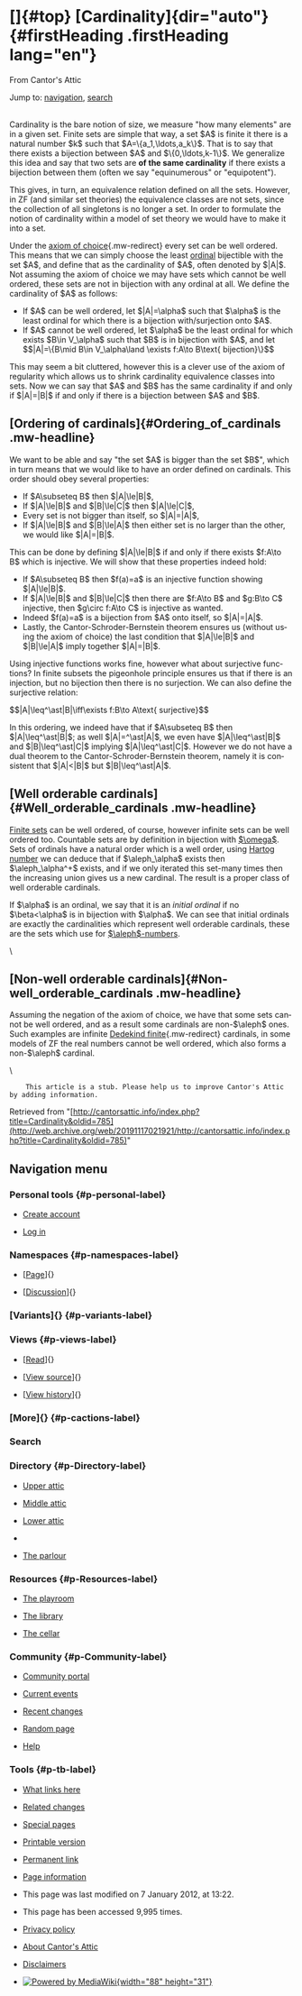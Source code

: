 <div id="mw-page-base" class="noprint">

</div>

<div id="mw-head-base" class="noprint">

</div>

<div id="content" class="mw-body" role="main">

[]{#top}
[Cardinality]{dir="auto"} {#firstHeading .firstHeading lang="en"}
=========================

<div id="bodyContent" class="mw-body-content">

<div id="siteSub">

From Cantor's Attic

</div>

<div id="contentSub">

</div>

<div id="jump-to-nav" class="mw-jump">

Jump to: [navigation](#mw-navigation), [search](#p-search)

</div>

<div id="mw-content-text" class="mw-content-ltr" lang="en" dir="ltr">

\
Cardinality is the bare notion of size, we measure "how many elements"
are in a given set. Finite sets are simple that way, a set \$A\$ is
finite it there is a natural number \$k\$ such that
\$A=\\{a\_1,\\ldots,a\_k\\}\$. That is to say that there exists a
bijection between \$A\$ and \$\\{0,\\ldots,k-1\\}\$. We generalize this
idea and say that two sets are **of the same cardinality** if there
exists a bijection between them (often we say "equinumerous" or
"equipotent").

This gives, in turn, an equivalence relation defined on all the sets.
However, in ZF (and similar set theories) the equivalence classes are
not sets, since the collection of all singletons is no longer a set. In
order to formulate the notion of cardinality within a model of set
theory we would have to make it into a set.

Under the [axiom of
choice](/web/20191117021921/http://cantorsattic.info/Axiom_of_Choice "Axiom of Choice"){.mw-redirect}
every set can be well ordered. This means that we can simply choose the
least
[ordinal](/web/20191117021921/http://cantorsattic.info/Ordinal "Ordinal")
bijectible with the set \$A\$, and define that as the cardinality of
\$A\$, often denoted by \$|A|\$. Not assuming the axiom of choice we may
have sets which cannot be well ordered, these sets are not in bijection
with any ordinal at all. We define the cardinality of \$A\$ as follows:

-   If \$A\$ can be well ordered, let \$|A|=\\alpha\$ such that
    \$\\alpha\$ is the least ordinal for which there is a bijection
    with/surjection onto \$A\$.
-   If \$A\$ cannot be well ordered, let \$\\alpha\$ be the least
    ordinal for which exists \$B\\in V\_\\alpha\$ such that \$B\$ is in
    bijection with \$A\$, and let \$\$|A|=\\{B\\mid B\\in
    V\_\\alpha\\land \\exists f:A\\to B\\text{ bijection}\\}\$\$

This may seem a bit cluttered, however this is a clever use of the axiom
of regularity which allows us to shrink cardinality equivalence classes
into sets. Now we can say that \$A\$ and \$B\$ has the same cardinality
if and only if \$|A|=|B|\$ if and only if there is a bijection between
\$A\$ and \$B\$.

[Ordering of cardinals]{#Ordering_of_cardinals .mw-headline}
------------------------------------------------------------

We want to be able and say "the set \$A\$ is bigger than the set \$B\$",
which in turn means that we would like to have an order defined on
cardinals. This order should obey several properties:

-   If \$A\\subseteq B\$ then \$|A|\\le|B|\$,
-   If \$|A|\\le|B|\$ and \$|B|\\le|C|\$ then \$|A|\\le|C|\$,
-   Every set is not bigger than itself, so \$|A|=|A|\$,
-   If \$|A|\\le|B|\$ and \$|B|\\le|A|\$ then either set is no larger
    than the other, we would like \$|A|=|B|\$.

This can be done by defining \$|A|\\le|B|\$ if and only if there exists
\$f:A\\to B\$ which is injective. We will show that these properties
indeed hold:

-   If \$A\\subseteq B\$ then \$f(a)=a\$ is an injective function
    showing \$|A|\\le|B|\$.
-   If \$|A|\\le|B|\$ and \$|B|\\le|C|\$ then there are \$f:A\\to B\$
    and \$g:B\\to C\$ injective, then \$g\\circ f:A\\to C\$ is injective
    as wanted.
-   Indeed \$f(a)=a\$ is a bijection from \$A\$ onto itself, so
    \$|A|=|A|\$.
-   Lastly, the Cantor-Schroder-Bernstein theorem ensures us (without
    using the axiom of choice) the last condition that \$|A|\\le|B|\$
    and \$|B|\\le|A|\$ imply together \$|A|=|B|\$.

Using injective functions works fine, however what about surjective
functions? In finite subsets the pigeonhole principle ensures us that if
there is an injection, but no bijection then there is no surjection. We
can also define the surjective relation:

\$\$|A|\\leq\^\\ast|B|\\iff\\exists f:B\\to A\\text{ surjective}\$\$

In this ordering, we indeed have that if \$A\\subseteq B\$ then
\$|A|\\leq\^\\ast|B|\$; as well \$|A|=\^\\ast|A|\$, we even have
\$|A|\\leq\^\\ast|B|\$ and \$|B|\\leq\^\\ast|C|\$ implying
\$|A|\\leq\^\\ast|C|\$. However we do not have a dual theorem to the
Cantor-Schroder-Bernstein theorem, namely it is consistent that
\$|A|&lt;|B|\$ but \$|B|\\leq\^\\ast|A|\$.

[Well orderable cardinals]{#Well_orderable_cardinals .mw-headline}
------------------------------------------------------------------

[Finite
sets](/web/20191117021921/http://cantorsattic.info/Parlour "Parlour")
can be well ordered, of course, however infinite sets can be well
ordered too. Countable sets are by definition in bijection with
[\$\\omega\$](/web/20191117021921/http://cantorsattic.info/Omega "Omega").
Sets of ordinals have a natural order which is a well order, using
[Hartog
number](/web/20191117021921/http://cantorsattic.info/Hartog_number "Hartog number")
we can deduce that if \$\\aleph\_\\alpha\$ exists then
\$\\aleph\_\\alpha\^+\$ exists, and if we only iterated this set-many
times then the increasing union gives us a new cardinal. The result is a
proper class of well orderable cardinals.

If \$\\alpha\$ is an ordinal, we say that it is an *initial ordinal* if
no \$\\beta&lt;\\alpha\$ is in bijection with \$\\alpha\$. We can see
that initial ordinals are exactly the cardinalities which represent well
orderable cardinals, these are the sets which use for
[\$\\aleph\$-numbers](/web/20191117021921/http://cantorsattic.info/Aleph "Aleph").

\

[Non-well orderable cardinals]{#Non-well_orderable_cardinals .mw-headline}
--------------------------------------------------------------------------

Assuming the negation of the axiom of choice, we have that some sets
cannot be well ordered, and as a result some cardinals are
non-\$\\aleph\$ ones. Such examples are infinite [Dedekind
finite](/web/20191117021921/http://cantorsattic.info/D-finite "D-finite"){.mw-redirect}
cardinals, in some models of ZF the real numbers cannot be well ordered,
which also forms a non-\$\\aleph\$ cardinal.

\

        This article is a stub. Please help us to improve Cantor's Attic by adding information.

</div>

<div class="printfooter">

Retrieved from
"[http://cantorsattic.info/index.php?title=Cardinality&oldid=785](http://web.archive.org/web/20191117021921/http://cantorsattic.info/index.php?title=Cardinality&oldid=785)"

</div>

<div id="catlinks" class="catlinks catlinks-allhidden">

</div>

<div class="visualClear">

</div>

</div>

</div>

<div id="mw-navigation">

Navigation menu
---------------

<div id="mw-head">

<div id="p-personal" role="navigation"
aria-labelledby="p-personal-label">

### Personal tools {#p-personal-label}

-   <div id="pt-createaccount">

    </div>

    [Create
    account](/web/20191117021921/http://cantorsattic.info/index.php?title=Special:UserLogin&returnto=Cardinality&type=signup)
-   <div id="pt-login">

    </div>

    [Log
    in](/web/20191117021921/http://cantorsattic.info/index.php?title=Special:UserLogin&returnto=Cardinality "You are encouraged to log in; however, it is not mandatory [o]")

</div>

<div id="left-navigation">

<div id="p-namespaces" class="vectorTabs" role="navigation"
aria-labelledby="p-namespaces-label">

### Namespaces {#p-namespaces-label}

-   <div id="ca-nstab-main">

    </div>

    [[Page](/web/20191117021921/http://cantorsattic.info/Cardinality "View the content page [c]")]{}
-   <div id="ca-talk">

    </div>

    [[Discussion](/web/20191117021921/http://cantorsattic.info/index.php?title=Talk:Cardinality&action=edit&redlink=1 "Discussion about the content page [t]")]{}

</div>

<div id="p-variants" class="vectorMenu emptyPortlet" role="navigation"
aria-labelledby="p-variants-label">

### [Variants]{}[](#) {#p-variants-label}

<div class="menu">

</div>

</div>

</div>

<div id="right-navigation">

<div id="p-views" class="vectorTabs" role="navigation"
aria-labelledby="p-views-label">

### Views {#p-views-label}

-   <div id="ca-view">

    </div>

    [[Read](/web/20191117021921/http://cantorsattic.info/Cardinality)]{}
-   <div id="ca-viewsource">

    </div>

    [[View
    source](/web/20191117021921/http://cantorsattic.info/index.php?title=Cardinality&action=edit "This page is protected.
    You can view its source [e]")]{}
-   <div id="ca-history">

    </div>

    [[View
    history](/web/20191117021921/http://cantorsattic.info/index.php?title=Cardinality&action=history "Past revisions of this page [h]")]{}

</div>

<div id="p-cactions" class="vectorMenu emptyPortlet" role="navigation"
aria-labelledby="p-cactions-label">

### [More]{}[](#) {#p-cactions-label}

<div class="menu">

</div>

</div>

<div id="p-search" role="search">

### Search

<div id="simpleSearch">

</div>

</div>

</div>

</div>

<div id="mw-panel">

<div id="p-logo" role="banner">

[](/web/20191117021921/http://cantorsattic.info/Cantor%27s_Attic "Visit the main page")

</div>

<div id="p-Directory" class="portal" role="navigation"
aria-labelledby="p-Directory-label">

### Directory {#p-Directory-label}

<div class="body">

-   <div id="n-Upper-attic">

    </div>

    [Upper
    attic](/web/20191117021921/http://cantorsattic.info/Upper_attic)
-   <div id="n-Middle-attic">

    </div>

    [Middle
    attic](/web/20191117021921/http://cantorsattic.info/Middle_attic)
-   <div id="n-Lower-attic">

    </div>

    [Lower
    attic](/web/20191117021921/http://cantorsattic.info/Lower_attic)
-   <div id="n-">

    </div>

    [](INVALID-TITLE)
-   <div id="n-The-parlour">

    </div>

    [The parlour](/web/20191117021921/http://cantorsattic.info/Parlour)

</div>

</div>

<div id="p-Resources" class="portal" role="navigation"
aria-labelledby="p-Resources-label">

### Resources {#p-Resources-label}

<div class="body">

-   <div id="n-The-playroom">

    </div>

    [The
    playroom](/web/20191117021921/http://cantorsattic.info/Playroom)
-   <div id="n-The-library">

    </div>

    [The library](/web/20191117021921/http://cantorsattic.info/Library)
-   <div id="n-The-cellar">

    </div>

    [The cellar](/web/20191117021921/http://cantorsattic.info/Cellar)

</div>

</div>

<div id="p-Community" class="portal" role="navigation"
aria-labelledby="p-Community-label">

### Community {#p-Community-label}

<div class="body">

-   <div id="n-portal">

    </div>

    [Community
    portal](/web/20191117021921/http://cantorsattic.info/Cantor%27s_Attic:Community_portal "About the project, what you can do, where to find things")
-   <div id="n-currentevents">

    </div>

    [Current
    events](/web/20191117021921/http://cantorsattic.info/Cantor%27s_Attic:Current_events "Find background information on current events")
-   <div id="n-recentchanges">

    </div>

    [Recent
    changes](/web/20191117021921/http://cantorsattic.info/Special:RecentChanges "A list of recent changes in the wiki [r]")
-   <div id="n-randompage">

    </div>

    [Random
    page](/web/20191117021921/http://cantorsattic.info/Special:Random "Load a random page [x]")
-   <div id="n-help">

    </div>

    [Help](http://web.archive.org/web/20191117021921/https://www.mediawiki.org/wiki/Special:MyLanguage/Help:Contents "The place to find out")

</div>

</div>

<div id="p-tb" class="portal" role="navigation"
aria-labelledby="p-tb-label">

### Tools {#p-tb-label}

<div class="body">

-   <div id="t-whatlinkshere">

    </div>

    [What links
    here](/web/20191117021921/http://cantorsattic.info/Special:WhatLinksHere/Cardinality "A list of all wiki pages that link here [j]")
-   <div id="t-recentchangeslinked">

    </div>

    [Related
    changes](/web/20191117021921/http://cantorsattic.info/Special:RecentChangesLinked/Cardinality "Recent changes in pages linked from this page [k]")
-   <div id="t-specialpages">

    </div>

    [Special
    pages](/web/20191117021921/http://cantorsattic.info/Special:SpecialPages "A list of all special pages [q]")
-   <div id="t-print">

    </div>

    [Printable
    version](/web/20191117021921/http://cantorsattic.info/index.php?title=Cardinality&printable=yes "Printable version of this page [p]")
-   <div id="t-permalink">

    </div>

    [Permanent
    link](/web/20191117021921/http://cantorsattic.info/index.php?title=Cardinality&oldid=785 "Permanent link to this revision of the page")
-   <div id="t-info">

    </div>

    [Page
    information](/web/20191117021921/http://cantorsattic.info/index.php?title=Cardinality&action=info)

</div>

</div>

</div>

</div>

<div id="footer" role="contentinfo">

-   <div id="footer-info-lastmod">

    </div>

    This page was last modified on 7 January 2012, at 13:22.
-   <div id="footer-info-viewcount">

    </div>

    This page has been accessed 9,995 times.

<!-- -->

-   <div id="footer-places-privacy">

    </div>

    [Privacy
    policy](/web/20191117021921/http://cantorsattic.info/Cantor%27s_Attic:Privacy_policy "Cantor's Attic:Privacy policy")
-   <div id="footer-places-about">

    </div>

    [About Cantor's
    Attic](/web/20191117021921/http://cantorsattic.info/Cantor%27s_Attic:About "Cantor's Attic:About")
-   <div id="footer-places-disclaimer">

    </div>

    [Disclaimers](/web/20191117021921/http://cantorsattic.info/Cantor%27s_Attic:General_disclaimer "Cantor's Attic:General disclaimer")

<!-- -->

-   <div id="footer-poweredbyico">

    </div>

    [![Powered by
    MediaWiki](/web/20191117021921im_/http://cantorsattic.info/resources/assets/poweredby_mediawiki_88x31.png){width="88"
    height="31"}](//web.archive.org/web/20191117021921/http://www.mediawiki.org/)

<div style="clear:both">

</div>

</div>
